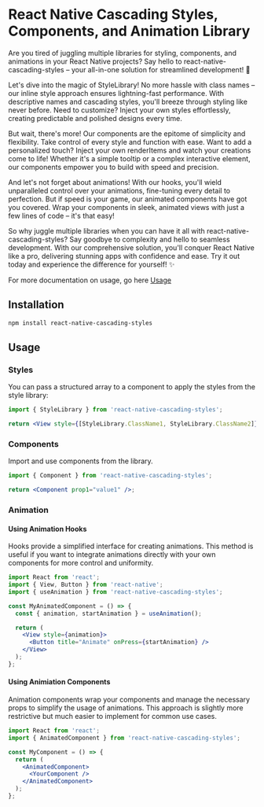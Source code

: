 # React Native Cascading Styles, Components, and Animation Library

Are you tired of juggling multiple libraries for styling, components, and animations in your React Native projects? Say hello to react-native-cascading-styles – your all-in-one solution for streamlined development! 🎉

Let's dive into the magic of StyleLibrary! No more hassle with class names – our inline style approach ensures lightning-fast performance. With descriptive names and cascading styles, you'll breeze through styling like never before. Need to customize? Inject your own styles effortlessly, creating predictable and polished designs every time.

But wait, there's more! Our components are the epitome of simplicity and flexibility. Take control of every style and function with ease. Want to add a personalized touch? Inject your own renderItems and watch your creations come to life! Whether it's a simple tooltip or a complex interactive element, our components empower you to build with speed and precision.

And let's not forget about animations! With our hooks, you'll wield unparalleled control over your animations, fine-tuning every detail to perfection. But if speed is your game, our animated components have got you covered. Wrap your components in sleek, animated views with just a few lines of code – it's that easy!

So why juggle multiple libraries when you can have it all with react-native-cascading-styles? Say goodbye to complexity and hello to seamless development. With our comprehensive solution, you'll conquer React Native like a pro, delivering stunning apps with confidence and ease. Try it out today and experience the difference for yourself! ✨

For more documentation on usage, go here [Usage](./Usage/Usage.md)

## Installation
```sh
npm install react-native-cascading-styles
```

## Usage

### Styles

You can pass a structured array to a component to apply the styles from the style library:

```jsx
import { StyleLibrary } from 'react-native-cascading-styles';

return <View style={[StyleLibrary.ClassName1, StyleLibrary.ClassName2]}></View>;
```

### Components

Import and use components from the library.
```jsx
import { Component } from 'react-native-cascading-styles';

return <Component prop1="value1" />;
```

### Animation

#### Using Animation Hooks
Hooks provide a simplified interface for creating animations. This method is useful if you want to integrate animations directly with your own components for more control and uniformity.
```jsx
import React from 'react';
import { View, Button } from 'react-native';
import { useAnimation } from 'react-native-cascading-styles';

const MyAnimatedComponent = () => {
  const { animation, startAnimation } = useAnimation();

  return (
    <View style={animation}>
      <Button title="Animate" onPress={startAnimation} />
    </View>
  );
};
```

#### Using Animiation Components
Animation components wrap your components and manage the necessary props to simplify the usage of animations. This approach is slightly more restrictive but much easier to implement for common use cases.
```jsx
import React from 'react';
import { AnimatedComponent } from 'react-native-cascading-styles';

const MyComponent = () => {
  return (
    <AnimatedComponent>
      <YourComponent />
    </AnimatedComponent>
  );
};
```